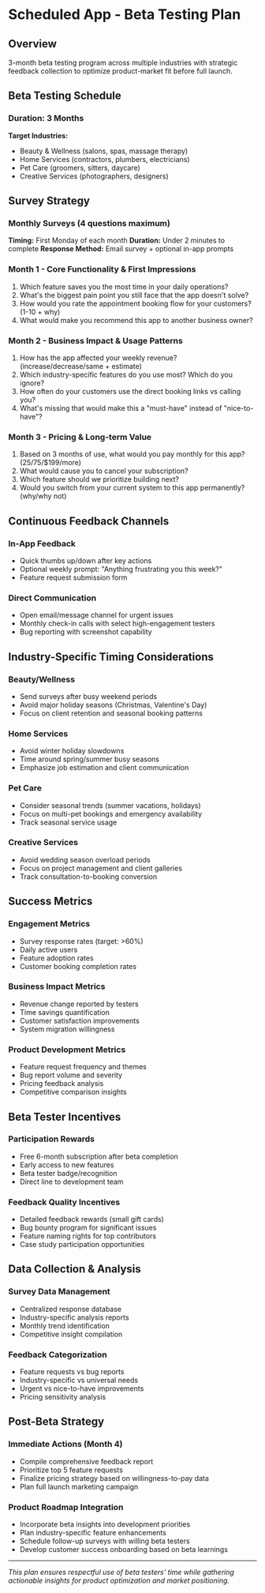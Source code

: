 # Scheduled App - Beta Testing Plan

## Overview
3-month beta testing program across multiple industries with strategic feedback collection to optimize product-market fit before full launch.

## Beta Testing Schedule

### Duration: 3 Months
**Target Industries:**
- Beauty & Wellness (salons, spas, massage therapy)
- Home Services (contractors, plumbers, electricians)
- Pet Care (groomers, sitters, daycare)
- Creative Services (photographers, designers)

## Survey Strategy

### Monthly Surveys (4 questions maximum)
**Timing:** First Monday of each month
**Duration:** Under 2 minutes to complete
**Response Method:** Email survey + optional in-app prompts

### Month 1 - Core Functionality & First Impressions
1. Which feature saves you the most time in your daily operations?
2. What's the biggest pain point you still face that the app doesn't solve?
3. How would you rate the appointment booking flow for your customers? (1-10 + why)
4. What would make you recommend this app to another business owner?

### Month 2 - Business Impact & Usage Patterns  
1. How has the app affected your weekly revenue? (increase/decrease/same + estimate)
2. Which industry-specific features do you use most? Which do you ignore?
3. How often do your customers use the direct booking links vs calling you?
4. What's missing that would make this a "must-have" instead of "nice-to-have"?

### Month 3 - Pricing & Long-term Value
1. Based on 3 months of use, what would you pay monthly for this app? ($25/$75/$199/more)
2. What would cause you to cancel your subscription?
3. Which feature should we prioritize building next?
4. Would you switch from your current system to this app permanently? (why/why not)

## Continuous Feedback Channels

### In-App Feedback
- Quick thumbs up/down after key actions
- Optional weekly prompt: "Anything frustrating you this week?"
- Feature request submission form

### Direct Communication
- Open email/message channel for urgent issues
- Monthly check-in calls with select high-engagement testers
- Bug reporting with screenshot capability

## Industry-Specific Timing Considerations

### Beauty/Wellness
- Send surveys after busy weekend periods
- Avoid major holiday seasons (Christmas, Valentine's Day)
- Focus on client retention and seasonal booking patterns

### Home Services  
- Avoid winter holiday slowdowns
- Time around spring/summer busy seasons
- Emphasize job estimation and client communication

### Pet Care
- Consider seasonal trends (summer vacations, holidays)
- Focus on multi-pet bookings and emergency availability
- Track seasonal service usage

### Creative Services
- Avoid wedding season overload periods
- Focus on project management and client galleries
- Track consultation-to-booking conversion

## Success Metrics

### Engagement Metrics
- Survey response rates (target: >60%)
- Daily active users
- Feature adoption rates
- Customer booking completion rates

### Business Impact Metrics  
- Revenue change reported by testers
- Time savings quantification
- Customer satisfaction improvements
- System migration willingness

### Product Development Metrics
- Feature request frequency and themes
- Bug report volume and severity
- Pricing feedback analysis
- Competitive comparison insights

## Beta Tester Incentives

### Participation Rewards
- Free 6-month subscription after beta completion
- Early access to new features
- Beta tester badge/recognition
- Direct line to development team

### Feedback Quality Incentives
- Detailed feedback rewards (small gift cards)
- Bug bounty program for significant issues
- Feature naming rights for top contributors
- Case study participation opportunities

## Data Collection & Analysis

### Survey Data Management
- Centralized response database
- Industry-specific analysis reports
- Monthly trend identification
- Competitive insight compilation

### Feedback Categorization
- Feature requests vs bug reports
- Industry-specific vs universal needs
- Urgent vs nice-to-have improvements
- Pricing sensitivity analysis

## Post-Beta Strategy

### Immediate Actions (Month 4)
- Compile comprehensive feedback report
- Prioritize top 5 feature requests
- Finalize pricing strategy based on willingness-to-pay data
- Plan full launch marketing campaign

### Product Roadmap Integration
- Incorporate beta insights into development priorities
- Plan industry-specific feature enhancements
- Schedule follow-up surveys with willing beta testers
- Develop customer success onboarding based on beta learnings

---

*This plan ensures respectful use of beta testers' time while gathering actionable insights for product optimization and market positioning.*